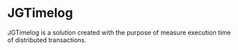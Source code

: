# JGTimelog
JGTimelog is a solution created with the purpose of measure execution time of distributed transactions.
